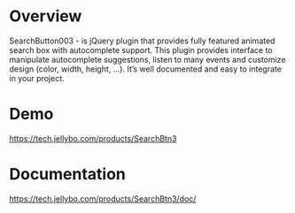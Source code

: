 # Overview

SearchButton003 - is jQuery plugin that provides fully featured animated search box with autocomplete support. This plugin provides interface to manipulate autocomplete suggestions, listen to many events and customize design (color, width, height, ...). It’s well documented and easy to integrate in your project.

# Demo

https://tech.jellybo.com/products/SearchBtn3

# Documentation

https://tech.jellybo.com/products/SearchBtn3/doc/
